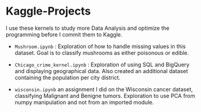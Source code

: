 # Kaggle-Projects

I use these kernels to study more Data Analysis and optimize the programming before I commit them to Kaggle.


- `Mushroom.ipynb` : Exploration of how to handle missing values in this dataset. Goal is to classify mushrooms as either poisonous or edible. 

- `Chicago_crime_kernel.ipynb` : Exploration of using SQL and BigQuery and displaying geographical data. Also created an additional dataset containing the population per city district.

- `wisconsin.ipynb` an assignment I did on the Wisconsin cancer dataset, classifying Malignant and Benigne tumors. Exploration to use PCA from numpy manipulation and not from an imported module.

